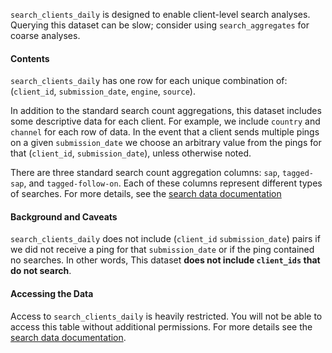 `search_clients_daily` is designed to enable client-level search analyses.
Querying this dataset can be slow;
consider using `search_aggregates` for coarse analyses.

#### Contents

`search_clients_daily` has one row for each unique combination of:
(`client_id`, `submission_date`, `engine`, `source`).

In addition to the standard search count aggregations,
this dataset includes some descriptive data for each client.
For example, we include `country` and `channel` for each row of data.
In the event that a client sends multiple pings on a given `submission_date`
we choose an arbitrary value from the pings for that (`client_id`, `submission_date`),
unless otherwise noted.

There are three standard search count aggregation columns:
`sap`, `tagged-sap`, and `tagged-follow-on`.
Each of these columns represent different types of searches.
For more details, see the [search data documentation]

#### Background and Caveats

`search_clients_daily` does not include
(`client_id` `submission_date`) pairs
if we did not receive a ping for that `submission_date`
or if the ping contained no searches.
In other words,
This dataset **does not include `client_ids` that do not search**.

#### Accessing the Data

Access to `search_clients_daily` is heavily restricted.
You will not be able to access this table without additional permissions.
For more details see the [search data documentation].

<!--
#### Further Reading
-->


[search data documentation]: /datasets/search.md
